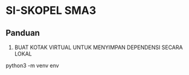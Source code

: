 # SI-SKOPEL SMA3

## Panduan

1. BUAT KOTAK VIRTUAL UNTUK MENYIMPAN DEPENDENSI SECARA LOKAL

python3 -m venv env
